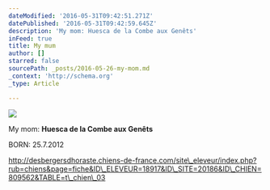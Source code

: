 ```yaml
---
dateModified: '2016-05-31T09:42:51.271Z'
datePublished: '2016-05-31T09:42:59.645Z'
description: 'My mom: Huesca de la Combe aux Genêts'
inFeed: true
title: My mum
author: []
starred: false
sourcePath: _posts/2016-05-26-my-mom.md
_context: 'http://schema.org'
_type: Article

---
```

![](https://the-grid-user-content.s3-us-west-2.amazonaws.com/f74e3560-50e7-4a96-a183-429049a23ed5.jpg)

My mom: **Huesca de la Combe aux Genêts**

BORN: 25.7.2012

http://desbergersdhoraste.chiens-de-france.com/site\_eleveur/index.php?rub=chiens&page=fiche&ID\_ELEVEUR=18917&ID\_SITE=20186&ID\_CHIEN=809562&TABLE=t\_chien\_03